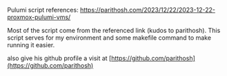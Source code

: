 Pulumi script references: https://parithosh.com/2023/12/22/2023-12-22-proxmox-pulumi-vms/

Most of the script come from the referenced link (kudos to parithosh). This script serves for my environment and some makefile command to make running it easier.

also give his github profile a visit at [https://github.com/parithosh](https://github.com/parithosh)